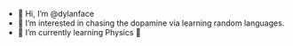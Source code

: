 - 👋 Hi, I’m @dylanface
- 👀 I’m interested in chasing the dopamine via learning random languages.
- 🌱 I’m currently learning Physics 😬

<!---
dylanface/dylanface is a ✨ special ✨ repository because its `README.md` (this file) appears on your GitHub profile.
You can click the Preview link to take a look at your changes.
--->
